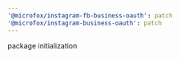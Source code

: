 ```yaml
---
'@microfox/instagram-fb-business-oauth': patch
'@microfox/instagram-business-oauth': patch
---
```


package initialization
